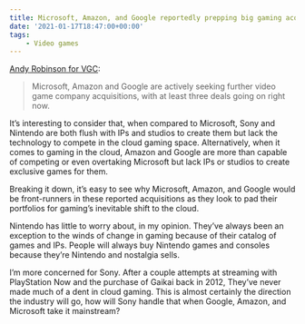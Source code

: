 ```yaml
---
title: Microsoft, Amazon, and Google reportedly prepping big gaming acquisitions
date: '2021-01-17T18:47:00+00:00'
tags:
    - Video games
---
```


[Andy Robinson for VGC](https://www.videogameschronicle.com/news/microsoft-amazon-and-google-are-targeting-big-names-for-buyouts-journalist-claims/):

> Microsoft, Amazon and Google are actively seeking further video game company acquisitions, with at least three deals going on right now.

It’s interesting to consider that, when compared to Microsoft, Sony and Nintendo are both flush with IPs and studios to create them but lack the technology to compete in the cloud gaming space. Alternatively, when it comes to gaming in the cloud, Amazon and Google are more than capable of competing or even overtaking Microsoft but lack IPs or studios to create exclusive games for them.

Breaking it down, it’s easy to see why Microsoft, Amazon, and Google would be front-runners in these reported acquisitions as they look to pad their portfolios for gaming’s inevitable shift to the cloud.

Nintendo has little to worry about, in my opinion. They’ve always been an exception to the winds of change in gaming because of their catalog of games and IPs. People will always buy Nintendo games and consoles because they’re Nintendo and nostalgia sells.

I’m more concerned for Sony. After a couple attempts at streaming with PlayStation Now and the purchase of Gaikai back in 2012, They’ve never made much of a dent in cloud gaming. This is almost certainly the direction the industry will go, how will Sony handle that when Google, Amazon, and Microsoft take it mainstream?